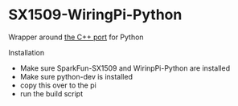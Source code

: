 # SX1509-WiringPi-Python

Wrapper around [the C++ port](https://github.com/hoppler/SparkFun-SX1509) for Python

Installation

* Make sure SparkFun-SX1509 and WirinpPi-Python are installed
* Make sure python-dev is installed
* copy this over to the pi
* run the build script
